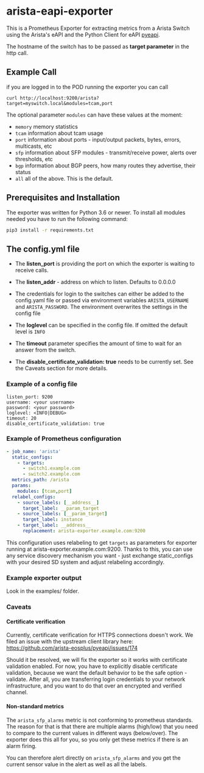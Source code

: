 # arista-eapi-exporter

This is a Prometheus Exporter for extracting metrics from a Arista Switch using the Arista's eAPI and the Python Client for eAPI [pyeapi](https://pypi.org/project/pyeapi/).

The hostname of the switch has to be passed as **target parameter** in the http call.

## Example Call

if you are logged in to the POD running the exporter you can call

```
curl http://localhost:9200/arista?target=myswitch.local&modules=tcam,port
```

The optional parameter `modules` can have these values at the moment:
 * `memory` memory statistics
 * `tcam` information about tcam usage
 * `port` information about ports - input/output packets, bytes, errors, multicasts, etc
 * `sfp` information about SFP modules - transmit/receive power, alerts over thresholds, etc
 * `bgp` information about BGP peers, how many routes they advertise, their status
 * `all` all of the above. This is the default.

## Prerequisites and Installation

The exporter was written for Python 3.6 or newer. To install all modules needed you have to run the following command:

```bash
pip3 install -r requirements.txt
```

## The config.yml file

* The **listen_port** is providing the port on which the exporter is waiting to receive calls.

* The **listen_addr** - address on which to listen. Defaults to 0.0.0.0

* The credentials for login to the switches can either be added to the config.yaml file or passed via environment variables `ARISTA_USERNAME` and `ARISTA_PASSWORD`. The environment overwrites the settings in the config file

* The **loglevel** can be specified in the config file. If omitted the default level is `INFO`

* The **timeout** parameter specifies the amount of time to wait for an answer from the switch.

* The **disable_certificate_validation: true** needs to be currently set. See the Caveats section for more details.

### Example of a config file

```text
listen_port: 9200
username: <your username>
password: <your password>
loglevel: <INFO|DEBUG>
timeout: 20
disable_certificate_validation: true
```

### Example of Prometheus configuration
```yaml
- job_name: 'arista'
  static_configs:
    - targets:
      - switch1.example.com
      - switch2.example.com
  metrics_path: /arista
  params:
    modules: [tcam,port]
  relabel_configs:
    - source_labels: [__address__]
      target_label: __param_target
    - source_labels: [__param_target]
      target_label: instance
    - target_label: __address__
      replacement: arista-exporter.example.com:9200
```
This configuration uses relabeling to get `targets` as parameters for exporter running at arista-exporter.example.com:9200. Thanks to this, you can use any service discovery mechanism you want - just exchange static_configs with your desired SD system and adjust relabeling accordingly.

### Example exporter output
Look in the examples/ folder.

### Caveats
#### Certificate verification
Currently, certificate verification for HTTPS connections doesn't work. We filed an issue with the upstream client library here: https://github.com/arista-eosplus/pyeapi/issues/174

Should it be resolved, we will fix the exporter so it works with certificate validation enabled. For now, you have to explicitly disable certificate validation, because we want the default behavior to be the safe option - validate. After all, you are transferring login credentials to your network infrastructure, and you want to do that over an encrypted and verified channel.

#### Non-standard metrics
The `arista_sfp_alarms` metric is not conforming to prometheus standards. The reason for that is that there are multiple alarms (high/low) that you need to compare to the current values in different ways (below/over). The exporter does this all for you, so you only get these metrics if there is an alarm firing.

You can therefore alert directly on `arista_sfp_alarms` and you get the current sensor value in the alert as well as all the labels.
